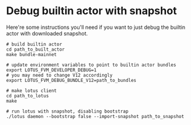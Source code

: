 # Debug builtin actor with snapshot

Here're some instructions you'll need if you want to just debug the builtin actor with downloaded snapshot.

```
# build builtin actor
cd path_to_built_actor
make bundle-mainnet

# update environment variables to point to builtin actor bundles
export LOTUS_FVM_DEVELOPER_DEBUG=1
# you may need to change V12 accordingly
export LOTUS_FVM_DEBUG_BUNDLE_V12=path_to_bundles

# make lotus client
cd path_to_lotus
make

# run lotus with snapshot, disabling bootstrap
./lotus daemon --bootstrap false --import-snapshot path_to_snapshot 
```